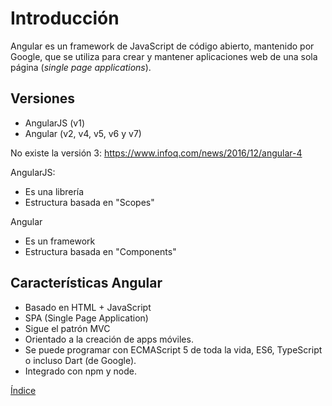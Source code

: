 # Introducción

Angular es un framework de JavaScript de código abierto, mantenido por Google, que se utiliza para crear y mantener aplicaciones web de una sola página (*single page applications*).

## Versiones

- AngularJS (v1)
- Angular (v2, v4, v5, v6 y v7)

No existe la versión 3: https://www.infoq.com/news/2016/12/angular-4

AngularJS:
- Es una librería
- Estructura basada en "Scopes"

Angular
- Es un framework
- Estructura basada en "Components"

## Características Angular

- Basado en HTML + JavaScript
- SPA (Single Page Application)
- Sigue el patrón MVC
- Orientado a la creación de apps móviles.
- Se puede programar con ECMAScript 5 de toda la vida, ES6, TypeScript o incluso Dart (de Google).
- Integrado con npm y node.


[Índice](index.md)
